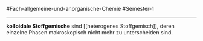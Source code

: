 #Fach-allgemeine-und-anorganische-Chemie  #Semester-1

---

**kolloidale Stoffgemische** sind [[heterogenes Stoffgemisch]], deren einzelne Phasen makroskopisch nicht mehr zu unterscheiden sind.